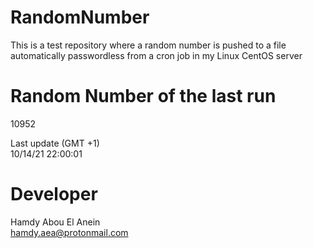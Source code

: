 # RandomNumber    
This is a test repository where a random number is pushed to a file automatically passwordless from a cron job in my Linux CentOS server    
# Random Number of the last run   
10952
      
Last update (GMT +1)    
10/14/21 22:00:01
# Developer    
Hamdy Abou El Anein   
hamdy.aea@protonmail.com
